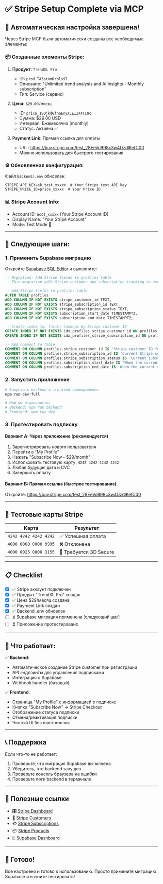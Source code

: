 # ✅ Stripe Setup Complete via MCP

## 🎉 Автоматическая настройка завершена!

Через Stripe MCP были автоматически созданы все необходимые элементы:

### 📦 Созданные элементы Stripe:

1. **Продукт**: `TrendXL Pro`

   - ID: `prod_TA3stomDrols97`
   - Описание: "Unlimited trend analysis and AI insights - Monthly subscription"
   - Тип: Service (сервис)

2. **Цена**: `$29.00/месяц`

   - ID: `price_1SDjkdGfnGEnyXLEIIX4TIUc`
   - Сумма: $29.00 USD
   - Интервал: Ежемесячно (monthly)
   - Статус: Активна ✅

3. **Payment Link**: Прямая ссылка для оплаты
   - URL: https://buy.stripe.com/test_28EeVd998c3w4DzdlKefC00
   - Можно использовать для быстрого тестирования

### ⚙️ Обновленная конфигурация:

Файл `backend/.env` обновлен:

```env
STRIPE_API_KEY=sk_test_xxxxx  # Your Stripe test API key
STRIPE_PRICE_ID=price_xxxxx  # Your Price ID
```

### 📊 Stripe Account Info:

- Account ID: `acct_xxxxx` (Your Stripe Account ID)
- Display Name: "Your Stripe Account"
- Mode: Test Mode 🧪

---

## 🚀 Следующие шаги:

### 1. Применить Supabase миграцию

Откройте [Supabase SQL Editor](https://supabase.com/dashboard/project/jynidxwtbjrxmsbfpqra/sql/new) и выполните:

```sql
-- Migration: Add Stripe fields to profiles table
-- This migration adds Stripe customer and subscription tracking to user profiles

-- Add Stripe fields to profiles table
ALTER TABLE profiles
ADD COLUMN IF NOT EXISTS stripe_customer_id TEXT,
ADD COLUMN IF NOT EXISTS stripe_subscription_id TEXT,
ADD COLUMN IF NOT EXISTS stripe_subscription_status TEXT,
ADD COLUMN IF NOT EXISTS subscription_start_date TIMESTAMPTZ,
ADD COLUMN IF NOT EXISTS subscription_end_date TIMESTAMPTZ;

-- Create index for faster lookups by Stripe customer ID
CREATE INDEX IF NOT EXISTS idx_profiles_stripe_customer_id ON profiles(stripe_customer_id);
CREATE INDEX IF NOT EXISTS idx_profiles_stripe_subscription_id ON profiles(stripe_subscription_id);

-- Add comment to table
COMMENT ON COLUMN profiles.stripe_customer_id IS 'Stripe customer ID for billing';
COMMENT ON COLUMN profiles.stripe_subscription_id IS 'Current Stripe subscription ID';
COMMENT ON COLUMN profiles.stripe_subscription_status IS 'Current subscription status (active, canceled, incomplete, etc.)';
COMMENT ON COLUMN profiles.subscription_start_date IS 'When the current subscription started';
COMMENT ON COLUMN profiles.subscription_end_date IS 'When the current subscription ends or ended';
```

### 2. Запустить приложение

```bash
# Запустить backend и frontend одновременно
npm run dev:full

# Или по отдельности:
# Backend: npm run backend
# Frontend: npm run dev
```

### 3. Протестировать подписку

#### Вариант A: Через приложение (рекомендуется)

1. Зарегистрировать нового пользователя
2. Перейти в "My Profile"
3. Нажать "Subscribe Now - $29/month"
4. Использовать тестовую карту: `4242 4242 4242 4242`
5. Любая будущая дата и CVC
6. Завершить оплату

#### Вариант B: Прямая ссылка (быстрое тестирование)

Откройте: https://buy.stripe.com/test_28EeVd998c3w4DzdlKefC00

---

## 🔐 Тестовые карты Stripe

| Карта                 | Результат              |
| --------------------- | ---------------------- |
| `4242 4242 4242 4242` | ✅ Успешная оплата     |
| `4000 0000 0000 9995` | ❌ Отклонена           |
| `4000 0025 0000 3155` | 🔐 Требуется 3D Secure |

---

## 📋 Checklist

- [x] ✅ Stripe аккаунт подключен
- [x] ✅ Продукт "TrendXL Pro" создан
- [x] ✅ Цена $29/месяц создана
- [x] ✅ Payment Link создан
- [x] ✅ Backend .env обновлен
- [ ] ⏳ Supabase миграция применена (следующий шаг)
- [ ] ⏳ Приложение протестировано

---

## 🎯 Что работает:

✅ **Backend**:

- Автоматическое создание Stripe customer при регистрации
- API эндпоинты для управления подписками
- Интеграция с Supabase
- Webhook handler (базовый)

✅ **Frontend**:

- Страница "My Profile" с информацией о подписке
- Кнопка "Subscribe Now" → Stripe Checkout
- Отображение статуса подписки
- Отмена/реактивация подписки
- Чистый UI без mock кнопок

---

## 📞 Поддержка

Если что-то не работает:

1. Проверьте, что миграция Supabase выполнена
2. Убедитесь, что backend запущен
3. Проверьте консоль браузера на ошибки
4. Проверьте логи backend в терминале

---

## 🔗 Полезные ссылки

- 🎛️ [Stripe Dashboard](https://dashboard.stripe.com/test/dashboard)
- 👥 [Stripe Customers](https://dashboard.stripe.com/test/customers)
- 💳 [Stripe Subscriptions](https://dashboard.stripe.com/test/subscriptions)
- 📦 [Stripe Products](https://dashboard.stripe.com/test/products/prod_TA3stomDrols97)
- 🗄️ [Supabase Dashboard](https://supabase.com/dashboard/project/jynidxwtbjrxmsbfpqra)

---

## 🎉 Готово!

Все настроено и готово к использованию. Просто примените миграцию Supabase и начните тестировать!
